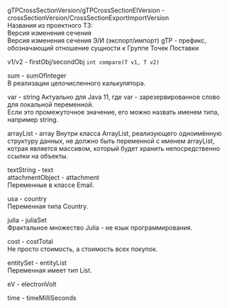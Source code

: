 gTPCrossSectionVersion/gTPCrossSectionEIVersion - сrossSectionVersion/CrossSectionExportImportVersion  
Названия из проектного ТЗ:  
Версия изменения сечения  
Версия изменения сечения Э/И  (экспорт/импорт)
gTP - префикс, обозначающий отношение сущности к Группе Точек Поставки

v1/v2 - firstObj/secondObj
`int compare(T v1, T v2)`

sum - sumOfInteger  
В реализации целочисленного калькулятора.

var - string
Актуально для Java 11, где var - зарезервированное слово для локальной переменной.  
Если это промежуточное значение, его можно назвать именем типа, например string.

arrayList - array
Внутри класса ArrayList, реализующего одноимённую структуру данных, не должно быть переменной c именем arrayList, котрая является массивом, который будет хранить непосредственно ссылки на объекты.

textString - text  
attachmentObject - attachment  
Переменные в классе Email.

usa - country  
Переменная типа Country.

julia - juliaSet  
Фрактальное множество Julia - не язык программирования.

cost - costTotal  
Не просто стоимость, а стоимость всех покупок.

entitySet - entityList  
Переменная имеет тип List.

eV - electronVolt

time - timeMilliSeconds